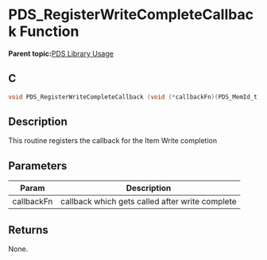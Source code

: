 # PDS\_RegisterWriteCompleteCallback Function

**Parent topic:**[PDS Library Usage](GUID-A7B0958C-E476-48EA-9C30-DA83508CC577.md)

## C

```c
void PDS_RegisterWriteCompleteCallback (void (*callbackFn)(PDS_MemId_t));
```

## Description

This routine registers the callback for the Item Write completion

## Parameters

|Param|Description|
|-----|-----------|
|callbackFn|callback which gets called after write complete|

## Returns

None.


